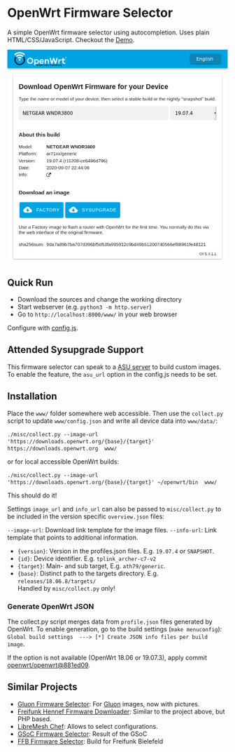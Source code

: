 # OpenWrt Firmware Selector

A simple OpenWrt firmware selector using autocompletion. Uses plain
HTML/CSS/JavaScript. Checkout the [Demo](https://firmware-selector.openwrt.org).

![image](misc/screenshot.png)


## Quick Run

* Download the sources and change the working directory
* Start webserver (e.g. `python3 -m http.server`)
* Go to `http://localhost:8000/www/` in your web browser

Configure with [config.js](www/config.js).

## Attended Sysupgrade Support

This firmware selector can speak to a [ASU server](https://github.com/aparcar/asu) to build custom images. To enable the feature, the `asu_url` option in the config.js needs to be set.

## Installation

Place the `www/` folder somewhere web accessible. Then use the `collect.py` script to update `www/config.json` and write all device data into `www/data/`:

```
./misc/collect.py --image-url 'https://downloads.openwrt.org/{base}/{target}' https://downloads.openwrt.org  www/
```
or for local accessible OpenWrt builds:

```
./misc/collect.py --image-url 'https://downloads.openwrt.org/{base}/{target}' ~/openwrt/bin  www/
```

This should do it!

Settings `image_url` and `info_url` can also be passed to `misc/collect.py` to be included in the version specific `overview.json` files:

`--image-url`: Download link template for the image files.
`--info-url`: Link template that points to additional information.

* `{version}`: Version in the profiles.json files. E.g. `19.07.4` or `SNAPSHOT`.
* `{id}`: Device identifier. E.g. `tplink_archer-c7-v2`
* `{target}`: Main- and sub target, E.g. `ath79/generic`.
* `{base}`: Distinct path to the targets directory. E.g. `releases/18.06.8/targets/`  
  Handled by `misc/collect.py` only!

### Generate OpenWrt JSON

The collect.py script merges data from `profile.json` files generated by OpenWrt. To enable generation, go to the build settings (`make menuconfig`):
`Global build settings  ---> [*] Create JSON info files per build image`.

If the option is not available (OpenWrt 18.06 or 19.07.3), apply commit [openwrt/openwrt@881ed09](https://github.com/openwrt/openwrt/commit/881ed09ee6e23f6c224184bb7493253c4624fb9f).

## Similar Projects

- [Gluon Firmware Selector](https://github.com/freifunk-darmstadt/gluon-firmware-selector): For [Gluon](https://github.com/freifunk-gluon/) images, now with pictures.
- [Freifunk Hennef Firmware Downloader](https://github.com/Freifunk-Hennef/ffhef-fw-dl): Similar to the project above, but PHP based.
- [LibreMesh Chef](https://github.com/libremesh/chef/): Allows to select configurations.
- [GSoC Firmware Selector](https://github.com/sudhanshu16/openwrt-firmware-selector/): Result of the GSoC
- [FFB Firmware Selector](https://github.com/freifunk-bielefeld/firmware-selector): Build for Freifunk Bielefeld

